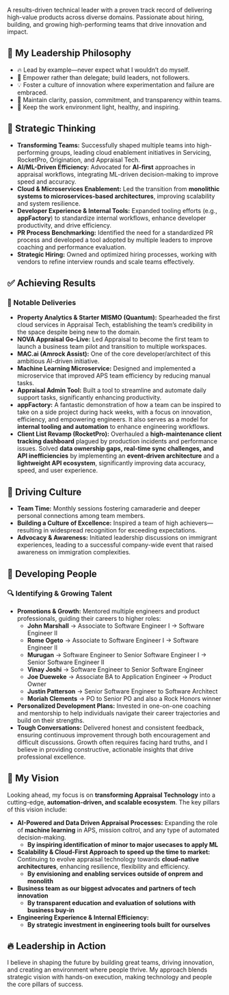 A results-driven technical leader with a proven track record of delivering high-value products across diverse domains. Passionate about hiring, building, and growing high-performing teams that drive innovation and impact.  
## 🌟 My Leadership Philosophy  
- 🔥 Lead by example—never expect what I wouldn’t do myself.  
- 🚀 Empower rather than delegate; build leaders, not followers.  
- 💡 Foster a culture of innovation where experimentation and failure are embraced.  
- 🎯 Maintain clarity, passion, commitment, and transparency within teams.  
- 🌱 Keep the work environment light, healthy, and inspiring.  

## 🧠 Strategic Thinking  
- **Transforming Teams:** Successfully shaped multiple teams into high-performing groups, leading cloud enablement initiatives in Servicing, RocketPro, Origination, and Appraisal Tech.  
- **AI/ML-Driven Efficiency:** Advocated for **AI-first** approaches in appraisal workflows, integrating ML-driven decision-making to improve speed and accuracy.  
- **Cloud & Microservices Enablement:** Led the transition from **monolithic systems to microservices-based architectures**, improving scalability and system resilience.  
- **Developer Experience & Internal Tools:** Expanded tooling efforts (e.g., **appFactory**) to standardize internal workflows, enhance developer productivity, and drive efficiency.  
- **PR Process Benchmarking:** Identified the need for a standardized PR process and developed a tool adopted by multiple leaders to improve coaching and performance evaluation.  
- **Strategic Hiring:** Owned and optimized hiring processes, working with vendors to refine interview rounds and scale teams effectively.  

## ✅ Achieving Results  
### 🎯 Notable Deliveries  
- **Property Analytics & Starter MISMO (Quantum):** Spearheaded the first cloud services in Appraisal Tech, establishing the team’s credibility in the space despite being new to the domain.  
- **NOVA Appraisal Go-Live:** Led Appraisal to become the first team to launch a business team pilot and transition to multiple workspaces.  
- **MAC.ai (Amrock Assist):** One of the core developer/architect of this ambitious AI-driven initiative.  
- **Machine Learning Microservice:** Designed and implemented a microservice that improved APS team efficiency by reducing manual tasks.  
- **Appraisal Admin Tool:** Built a tool to streamline and automate daily support tasks, significantly enhancing productivity.  
- **appFactory:** A fantastic demonstration of how a team can be inspired to take on a side project during hack weeks, with a focus on innovation, efficiency, and empowering engineers. It also serves as a model for **internal tooling and automation** to enhance engineering workflows.  
- **Client List Revamp (RocketPro):** Overhauled a **high-maintenance client tracking dashboard** plagued by production incidents and performance issues. Solved **data ownership gaps, real-time sync challenges, and API inefficiencies** by implementing an **event-driven architecture** and a **lightweight API ecosystem**, significantly improving data accuracy, speed, and user experience.  

## 🤝 Driving Culture  
- **Team Time:** Monthly sessions fostering camaraderie and deeper personal connections among team members.  
- **Building a Culture of Excellence:** Inspired a team of high achievers—resulting in widespread recognition for exceeding expectations.  
- **Advocacy & Awareness:** Initiated leadership discussions on immigrant experiences, leading to a successful company-wide event that raised awareness on immigration complexities.  

## 🌱 Developing People  
### 🔍 Identifying & Growing Talent  
- **Promotions & Growth:** Mentored multiple engineers and product professionals, guiding their careers to higher roles:  
  - **John Marshall** → Associate to Software Engineer I → Software Engineer II  
  - **Rome Ogeto** → Associate to Software Engineer I → Software Engineer II  
  - **Murugan** → Software Engineer to Senior Software Engineer I → Senior Software Engineer II  
  - **Vinay Joshi** → Software Engineer to Senior Software Engineer  
  - **Joe Dueweke** → Associate BA to Application Engineer → Product Owner  
  - **Justin Patterson** → Senior Software Engineer to Software Architect
  - **Moriah Clements** → PO to Senior PO and also a Rock Honors winner
- **Personalized Development Plans:** Invested in one-on-one coaching and mentorship to help individuals navigate their career trajectories and build on their strengths.  
- **Tough Conversations:** Delivered honest and consistent feedback, ensuring continuous improvement through both encouragement and difficult discussions. Growth often requires facing hard truths, and I believe in providing constructive, actionable insights that drive professional excellence.  

## 🚀 My Vision  
Looking ahead, my focus is on **transforming Appraisal Technology** into a cutting-edge, **automation-driven, and scalable ecosystem**. The key pillars of this vision include:  
- **AI-Powered and Data Driven Appraisal Processes:** Expanding the role of **machine learning** in APS, mission coltrol, and any type of automated decision-making.
  - **By inspiring identification of minor to major usecases to apply ML**   
- **Scalability & Cloud-First Approach to speed up  the time to market:** Continuing to evolve appraisal technology towards **cloud-native architectures**, enhancing resilience, flexibility and efficiency.
  - **By envisioning and enabling services outside of onprem and monolith** 
- **Business team as our biggest advocates and partners of tech innovation**
  - **By transparent education and evaluation of solutions with business buy-in**   
- **Engineering Experience & Internal Efficiency:**
  - **By strategic investment in engineering tools built for ourselves** 

## 🔥 Leadership in Action  
I believe in shaping the future by building great teams, driving innovation, and creating an environment where people thrive. My approach blends strategic vision with hands-on execution, making technology and people the core pillars of success.  
